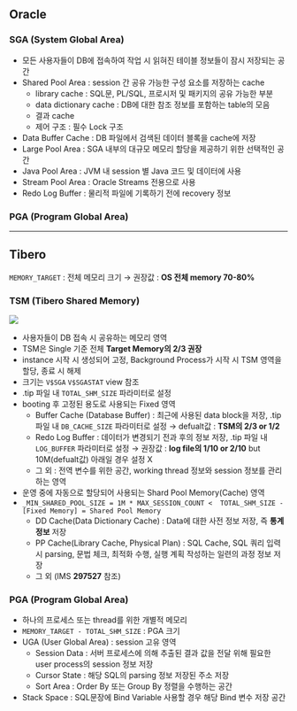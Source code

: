 ## Oracle
### SGA (System Global Area)
- 모든 사용자들이 DB에 접속하여 작업 시 읽혀진 테이블 정보들이 잠시 저장되는 공간
- Shared Pool Area : session 간 공유 가능한 구성 요소를 저장하는 cache
  - library cache : SQL문, PL/SQL, 프로시저 및 패키지의 공유 가능한 부분
  - data dictionary cache : DB에 대한 참조 정보를 포함하는 table의 모음
  - 결과 cache
  - 제어 구조 :  필수 Lock 구조
- Data Buffer Cache : DB 파일에서 검색된 데이터 블록을 cache에 저장
- Large Pool Area : SGA 내부의 대규모 메모리 할당을 제공하기 위한 선택적인 공간
- Java Pool Area : JVM 내 session 별 Java 코드 및 데이터에 사용
- Stream Pool Area : Oracle Streams 전용으로 사용
- Redo Log Buffer : 물리적 파일에 기록하기 전에 recovery 정보
### PGA (Program Global Area)

---
## Tibero
`MEMORY_TARGET` : 전체 메모리 크기 → 권장값 : **OS 전체 memory 70-80%**
### TSM (Tibero Shared Memory)
![](https://prod-files-secure.s3.us-west-2.amazonaws.com/2e9f035b-3bba-4ce1-902b-03e8e4545fa2/50e74659-9cf4-4d7e-a1bb-37b94051050d/3.1_TSM.png?X-Amz-Algorithm=AWS4-HMAC-SHA256&X-Amz-Content-Sha256=UNSIGNED-PAYLOAD&X-Amz-Credential=ASIAZI2LB466QX6QBNJX%2F20251014%2Fus-west-2%2Fs3%2Faws4_request&X-Amz-Date=20251014T033233Z&X-Amz-Expires=3600&X-Amz-Security-Token=IQoJb3JpZ2luX2VjEKv%2F%2F%2F%2F%2F%2F%2F%2F%2F%2FwEaCXVzLXdlc3QtMiJHMEUCIH6MtzIGt8i1Pitz48obxesv573lFLh6dSwWCos2VAv4AiEA71gQK21BRyaHnaZlrqTJ6rqPkmc2lhpvXW4iUO158Ewq%2FwMIVBAAGgw2Mzc0MjMxODM4MDUiDMYpthuz%2F05GDlEroircA3o0%2BVIBjoxztZsZzfM%2B%2BPFzqbJK8CtHkq2JtHIx9flSaNl9URuXciDHtr8qBnwLEFzQVPFyBAPPX%2F35DrDBMFVe6gGPJimbssVBl1wsQ9uQjBgbLQAuLuhPVckWRt%2B5AX9ulR3xKrT5zTJe9M3VG%2F2w21tcJVwFHlOpOSN2apITPDRPe5%2FFchu6%2FL3FV%2F%2Bk%2Funj0DM3T3YTqkYvhlzULILepnUw24P7Oai4GflaDv1N1Tc0rNSyMyMjSp4jW2W663Nt43H9JxOg9owGA7F1wtnobZccsyeef6HbLw5m9%2Bwn5SV%2B%2F%2BW0iidVmQ8RBQynYNGcdTMCaUkcHWSKhqiI64B%2BmFgaJ1qITwvQAGRRgugsuR8I21PJ5diHxn6hogUQ4vSHkw4qJodHCSkw5gKhdBq9jJKSLkGCdXlB%2FRYh4XgzIAPs0mZPxNyaPDxZ2G5LdikoDJnIps3iyIL5o1zOCzS806HIgcllQO2tU0MRkp3hPV%2FmVGBYldCr9ayEtU4s256kbY6C4ai5D4E20uOhVNdGi%2FHT%2BGVnQcPmvnenQJpD6TKPKLReZyeHgLfIdBT5uTRYS21HiR6QExOg0lgcacrwPwEO7UOWaOa%2FHJMeXLZyFWccDo6ILQtERw43MKz6tscGOqUBhOGiCHUzvMEBfUNLI%2B54k9MCCDcAdw3bzPBF6Dkp%2BV6wHIYgReJeY%2Fqe7TkhCL1iaXihtFxq%2FBVUFg4VljzpvcFPFFKBGDwmeAW1yANu5vG00pHoi8ejM25hYYTBQ0Idvi%2Fq4nUrocHYnE5d8wQ6%2FIdAIfV93WDwsLcvcDDdyKQryBjX9nh9EV9xSznOai7Pq63KenCGjw4joKZjyEZIiOBrLGUQ&X-Amz-Signature=f261ac5cfeb46a83bc45bfd2b1574f92c67e3a5d7572088ac0e48525707a47ca&X-Amz-SignedHeaders=host&x-amz-checksum-mode=ENABLED&x-id=GetObject)
- 사용자들이 DB 접속 시 공유하는 메모리 영역
- TSM은 Single 기준 전체 **Target Memory의 2/3 권장**
- instance 시작 시 생성되어 고정, Background Process가 시작 시 TSM 영역을 할당, 종료 시 해제
- 크기는 `V$SGA` `V$SGASTAT` view 참조
- .tip 파일 내 `TOTAL_SHM_SIZE` 파라미터로 설정
- booting 후 고정된 용도로 사용되는 Fixed 영역
  - Buffer Cache (Database Buffer) : 최근에 사용된 data block을 저장, .tip 파일 내 `DB_CACHE_SIZE` 파라미터로 설정 → defualt값 : **TSM의 2/3 or 1/2**
  - Redo Log Buffer : 데이터가 변경되기 전과 후의 정보 저장, .tip 파일 내 `LOG_BUFFER` 파라미터로 설정 → 권장값 : **log file의 1/10 or 2/10** but 10M(defualt값) 아래일 경우 설정 X
  - 그 외 : 전역 변수를 위한 공간, working thread 정보와 session 정보를 관리하는 영역
- 운영 중에 자동으로 할당되어 사용되는 Shard Pool Memory(Cache) 영역
- `_MIN_SHARED_POOL_SIZE = 1M * MAX_SESSION_COUNT <  TOTAL_SHM_SIZE - [Fixed Memory] = Shared Pool Memory`
  - DD Cache(Data Dictionary Cache) : Data에 대한 사전 정보 저장, 즉 **통계정보** 저장 
  - PP Cache(Library Cache, Physical Plan) : SQL Cache, SQL 쿼리 입력 시 parsing, 문법 체크, 최적화 수행, 실행 계획 작성하는 일련의 과정 정보 저장
  - 그 외  (IMS **297527** 참조)
### PGA (Program Global Area)
- 하나의 프로세스 또는 thread를 위한 개별적 메모리
- `MEMORY_TARGET - TOTAL_SHM_SIZE` : PGA 크기
- UGA (User Global Area) : session 고유 영역
  - Session Data : 서버 프로세스에 의해 추출된 결과 값을 전달 위해 필요한 user process의 session 정보 저장
  - Cursor State : 해당 SQL의 parsing 정보 저장된 주소 저장
  - Sort Area : Order By 또는 Group By 정렬을 수행하는 공간
- Stack Space : SQL문장에 Bind Variable 사용할 경우 해당 Bind 변수 저장 공간

